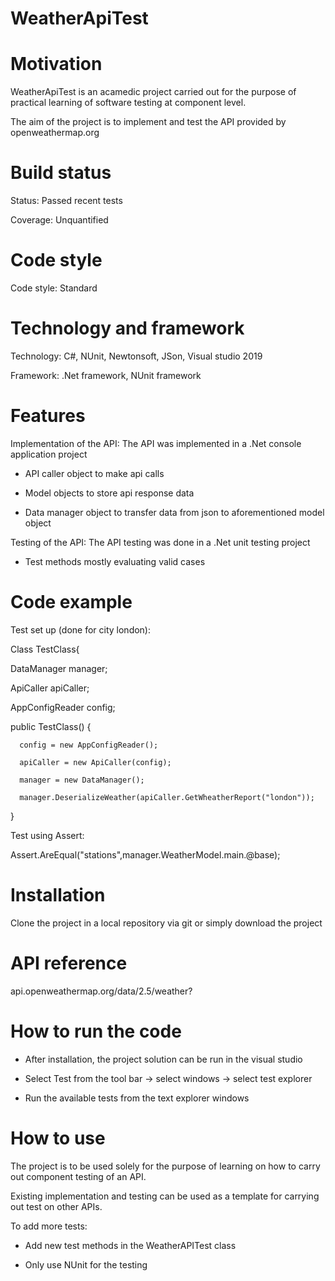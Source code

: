 # WeatherApiTest

# Motivation
WeatherApiTest is an acamedic project carried out for the purpose of practical learning of software testing at component level.

The aim of the project is to implement and test the API provided by openweathermap.org

# Build status
Status: Passed recent tests

Coverage: Unquantified

# Code style
Code style: Standard

# Technology and framework
Technology: C#, NUnit, Newtonsoft, JSon, Visual studio 2019

Framework: .Net framework, NUnit framework

# Features
Implementation of the API: The API was implemented in a .Net console application project

- API caller object to make api calls 

- Model objects to store api response data 

- Data manager object to transfer data from json to aforementioned model object

Testing of the API: The API testing was done in a .Net unit testing project

- Test methods mostly evaluating valid cases

# Code example
Test set up (done for city london): 

Class TestClass{

  DataManager manager;
  
  ApiCaller apiCaller;
  
  AppConfigReader config;
  
  public TestClass()
  {
  
      config = new AppConfigReader();
      
      apiCaller = new ApiCaller(config);
      
      manager = new DataManager();
      
      manager.DeserializeWeather(apiCaller.GetWheatherReport("london"));
      
  }

 Test using Assert:
 
 Assert.AreEqual("stations",manager.WeatherModel.main.@base);

# Installation
Clone the project in a local repository via git or simply download the project 

# API reference
api.openweathermap.org/data/2.5/weather?

# How to run the code 
- After installation, the project solution can be run in the visual studio

- Select Test from the tool bar -> select windows -> select test explorer

- Run the available tests from the text explorer windows

# How to use 
The project is to be used solely for the purpose of learning on how to carry out component testing of an API.

Existing implementation and testing can be used as a template for carrying out test on other APIs.

To add more tests:

- Add new test methods in the WeatherAPITest class

- Only use NUnit for the testing

